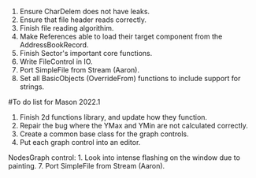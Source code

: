 1. Ensure CharDelem does not have leaks. 
2. Ensure that file header reads correctly.
3. Finish file reading algorithim.
4. Make References able to load their target component from the AddressBookRecord.
5. Finish Sector's important core functions.
6. Write FileControl in IO.
7. Port SimpleFile from Stream (Aaron).
8. Set all BasicObjects (OverrideFrom) functions to include support for strings.

#To do list for Mason 2022.1

1. Finish 2d functions library, and update how they function.
2. Repair the bug where the YMax and YMin are not calculated correctly.
3. Create a common base class for the graph controls.
4. Put each graph control into an editor.

NodesGraph control:
	1. Look into intense flashing on the window due to painting. 
7. Port SimpleFile from Stream (Aaron).